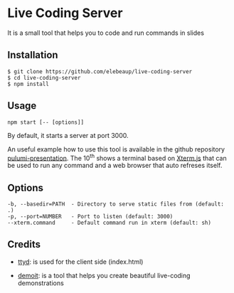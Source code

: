 # Live Coding Server

It is a small tool that helps you to code and run commands in slides

## Installation

```
$ git clone https://github.com/elebeaup/live-coding-server
$ cd live-coding-server
$ npm install
```

## Usage

```
npm start [-- [options]]
```
By default, it starts a server at port 3000.

An useful example how to use this tool is available in the github repository [pulumi-presentation](https://github.com/elebeaup/pulumi-presentation).
The 10<sup>th</sup> shows a terminal based on [Xterm.js](https://github.com/xtermjs/xterm.js) that can be used to run any command and a web browser that auto refreses itself.

## Options

```
-b, --basedir=PATH  - Directory to serve static files from (default: .)
-p, --port=NUMBER   - Port to listen (default: 3000)
--xterm.command     - Default command run in xterm (default: sh)
```

## Credits

- [ttyd][1]: is used for the client side (index.html)
- [demoit][2]: is a tool that helps you create beautiful live-coding demonstrations

  [1]: https://github.com/tsl0922/ttyd
  [2]: https://github.com/dgageot/demoit
